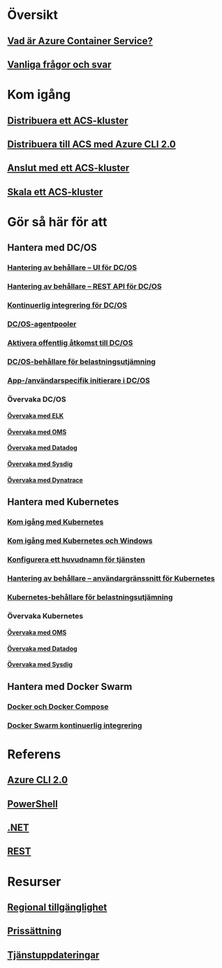 # Översikt
## [Vad är Azure Container Service?](container-service-intro.md)
## [Vanliga frågor och svar](container-service-faq.md)
# Kom igång
## [Distribuera ett ACS-kluster](container-service-deployment.md)
## [Distribuera till ACS med Azure CLI 2.0](container-service-create-acs-cluster-cli.md)
## [Anslut med ett ACS-kluster](container-service-connect.md)
## [Skala ett ACS-kluster](container-service-scale.md)
# Gör så här för att
## Hantera med DC/OS
### [Hantering av behållare – UI för DC/OS](container-service-mesos-marathon-ui.md)
### [Hantering av behållare – REST API för DC/OS](container-service-mesos-marathon-rest.md)
### [Kontinuerlig integrering för DC/OS](container-service-setup-ci-cd.md)
### [DC/OS-agentpooler](container-service-dcos-agents.md)
### [Aktivera offentlig åtkomst till DC/OS](container-service-enable-public-access.md)
### [DC/OS-behållare för belastningsutjämning](container-service-load-balancing.md)
### [App-/användarspecifik initierare i DC/OS](container-service-application-specific-marathon.md)
### Övervaka DC/OS
#### [Övervaka med ELK](container-service-monitoring-elk.md)
#### [Övervaka med OMS](container-service-monitoring-oms.md)
#### [Övervaka med Datadog](container-service-monitoring.md)
#### [Övervaka med Sysdig](container-service-monitoring-sysdig.md)
#### [Övervaka med Dynatrace](container-service-monitoring-dynatrace.md)
## Hantera med Kubernetes
### [Kom igång med Kubernetes](container-service-kubernetes-walkthrough.md)
### [Kom igång med Kubernetes och Windows](container-service-kubernetes-windows-walkthrough.md)
### [Konfigurera ett huvudnamn för tjänsten](container-service-kubernetes-service-principal.md)
### [Hantering av behållare – användargränssnitt för Kubernetes](container-service-kubernetes-ui.md)
### [Kubernetes-behållare för belastningsutjämning](container-service-kubernetes-load-balancing.md)
### Övervaka Kubernetes
#### [Övervaka med OMS](container-service-kubernetes-oms.md)
#### [Övervaka med Datadog](container-service-kubernetes-datadog.md)
#### [Övervaka med Sysdig](container-service-kubernetes-sysdig.md)
## Hantera med Docker Swarm
### [Docker och Docker Compose](container-service-docker-swarm.md)
### [Docker Swarm kontinuerlig integrering](container-service-docker-swarm-setup-ci-cd.md)
# Referens
## [Azure CLI 2.0](/cli/azure/acs)
## [PowerShell](/powershell/resourcemanager/azurerm.compute/v2.3.0/azurerm.compute)
## [.NET](/dotnet/api/microsoft.azure.management.compute.models)
## [REST](/rest/api/compute/containerservices)
# Resurser
## [Regional tillgänglighet](https://azure.microsoft.com/regions/services/)
## [Prissättning](https://azure.microsoft.com/pricing/details/container-service/)
## [Tjänstuppdateringar](https://azure.microsoft.com/en-us/updates/?product=container-service&updatetype=&platform=)


<!--HONumber=Feb17_HO4-->


